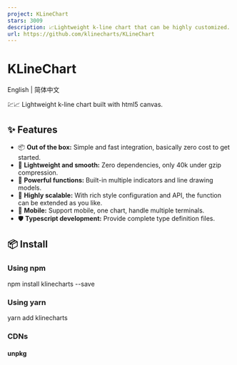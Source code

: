 ```yaml
---
project: KLineChart
stars: 3009
description: 📈Lightweight k-line chart that can be highly customized. Zero dependencies. Support mobile.（可高度自定义的轻量级k线图，无第三方依赖，支持移动端）
url: https://github.com/klinecharts/KLineChart
---
```


KLineChart
==========

English | 简体中文

  

💹📈 Lightweight k-line chart built with html5 canvas.

✨ Features
----------

-   📦 **Out of the box:** Simple and fast integration, basically zero cost to get started.
-   🚀 **Lightweight and smooth:** Zero dependencies, only 40k under gzip compression.
-   💪 **Powerful functions:** Built-in multiple indicators and line drawing models.
-   🎨 **Highly scalable:** With rich style configuration and API, the function can be extended as you like.
-   📱 **Mobile:** Support mobile, one chart, handle multiple terminals.
-   🛡 **Typescript development:** Provide complete type definition files.

📦 Install
----------

### Using npm

npm install klinecharts --save

### Using yarn

yarn add klinecharts

### CDNs

#### unpkg

<script type\="text/javascript" src\="https://unpkg.com/klinecharts/dist/klinecharts.min.js"\></script\>

#### jsDelivr

<script type\="text/javascript" src\="https://cdn.jsdelivr.net/npm/klinecharts/dist/klinecharts.min.js"\></script\>

📄 Docs
-------

### Online

https://www.klinecharts.com

### Locale

Execute command in root directory. Node.js is required.

# Install the dependencies
npm install

# Start document service
npm run docs:dev

After successful startup, open in the browser http://localhost:8888 .

🛠️ Build
---------

Execute command in root directory. Node.js is required.

# Install the dependencies
npm install

# Build files
npm run build

The generated files are in the dist folder.

🔗 Links
--------

-   KLineChart Preview: A more complete example.
-   KLineChart Pro: Financial chart built out of the box based on KLineChart.
-   openctp: Trading simulation environment for the Chinese market.

©️ License
----------

KLineChart is available under the Apache License V2.
